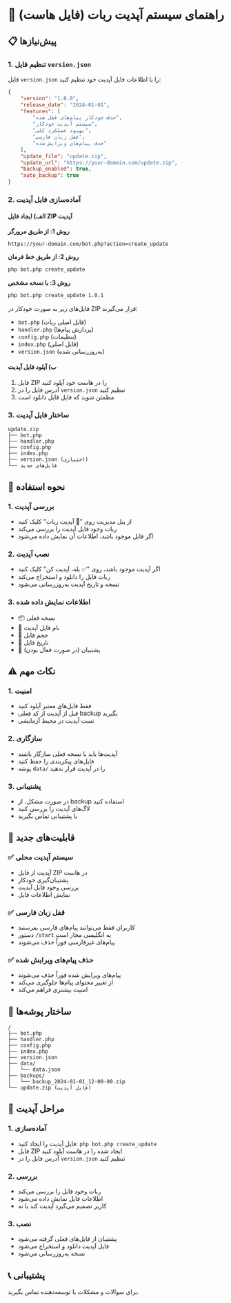# 🔄 راهنمای سیستم آپدیت ربات (فایل هاست)

## 📋 پیش‌نیازها

### 1. تنظیم فایل `version.json`
فایل `version.json` را با اطلاعات فایل آپدیت خود تنظیم کنید:

```json
{
    "version": "1.0.0",
    "release_date": "2024-01-01",
    "features": [
        "حذف خودکار پیام‌های قفل شده",
        "سیستم آپدیت خودکار",
        "بهبود عملکرد کلی",
        "قفل زبان فارسی",
        "حذف پیام‌های ویرایش شده"
    ],
    "update_file": "update.zip",
    "update_url": "https://your-domain.com/update.zip",
    "backup_enabled": true,
    "auto_backup": true
}
```

### 2. آماده‌سازی فایل آپدیت

#### الف) ایجاد فایل ZIP آپدیت
**روش 1: از طریق مرورگر**
```
https://your-domain.com/bot.php?action=create_update
```

**روش 2: از طریق خط فرمان**
```bash
php bot.php create_update
```

**روش 3: با نسخه مشخص**
```bash
php bot.php create_update 1.0.1
```

فایل‌های زیر به صورت خودکار در ZIP قرار می‌گیرند:
- `bot.php` (فایل اصلی ربات)
- `handler.php` (پردازش پیام‌ها)
- `config.php` (تنظیمات)
- `index.php` (فایل اصلی)
- `version.json` (به‌روزرسانی شده)

#### ب) آپلود فایل آپدیت
1. فایل ZIP را در هاست خود آپلود کنید
2. آدرس فایل را در `version.json` تنظیم کنید
3. مطمئن شوید که فایل قابل دانلود است

### 3. ساختار فایل آپدیت
```
update.zip
├── bot.php
├── handler.php
├── config.php
├── index.php
├── version.json (اختیاری)
└── فایل‌های جدید
```

## 🔧 نحوه استفاده

### 1. بررسی آپدیت
- از پنل مدیریت روی "🔄 آپدیت ربات" کلیک کنید
- ربات وجود فایل آپدیت را بررسی می‌کند
- اگر فایل موجود باشد، اطلاعات آن نمایش داده می‌شود

### 2. نصب آپدیت
- اگر آپدیت موجود باشد، روی "✅ بله، آپدیت کن" کلیک کنید
- ربات فایل را دانلود و استخراج می‌کند
- نسخه و تاریخ آپدیت به‌روزرسانی می‌شود

### 3. اطلاعات نمایش داده شده
- 📦 نسخه فعلی
- 📁 نام فایل آپدیت
- 📏 حجم فایل
- 📅 تاریخ فایل
- 💾 پشتیبان (در صورت فعال بودن)

## ⚠️ نکات مهم

### 1. امنیت
- فقط فایل‌های معتبر آپلود کنید
- قبل از آپدیت از کد فعلی backup بگیرید
- تست آپدیت در محیط آزمایشی

### 2. سازگاری
- آپدیت‌ها باید با نسخه فعلی سازگار باشند
- فایل‌های پیکربندی را حفظ کنید
- پوشه `data/` را در آپدیت قرار ندهید

### 3. پشتیبانی
- در صورت مشکل، از backup استفاده کنید
- لاگ‌های آپدیت را بررسی کنید
- با پشتیبانی تماس بگیرید

## 🚀 قابلیت‌های جدید

### ✅ سیستم آپدیت محلی
- آپدیت از فایل ZIP در هاست
- پشتیبان‌گیری خودکار
- بررسی وجود فایل آپدیت
- نمایش اطلاعات فایل

### ✅ قفل زبان فارسی
- کاربران فقط می‌توانند پیام‌های فارسی بفرستند
- دستور `/start` به انگلیسی مجاز است
- پیام‌های غیرفارسی فوراً حذف می‌شوند

### ✅ حذف پیام‌های ویرایش شده
- پیام‌های ویرایش شده فوراً حذف می‌شوند
- از تغییر محتوای پیام‌ها جلوگیری می‌کند
- امنیت بیشتری فراهم می‌کند

## 📁 ساختار پوشه‌ها

```
/
├── bot.php
├── handler.php
├── config.php
├── index.php
├── version.json
├── data/
│   └── data.json
├── backups/
│   └── backup_2024-01-01_12-00-00.zip
└── update.zip (فایل آپدیت)
```

## 🔄 مراحل آپدیت

### 1. آماده‌سازی
- فایل آپدیت را ایجاد کنید: `php bot.php create_update`
- فایل ZIP ایجاد شده را در هاست آپلود کنید
- آدرس فایل را در `version.json` تنظیم کنید

### 2. بررسی
- ربات وجود فایل را بررسی می‌کند
- اطلاعات فایل نمایش داده می‌شود
- کاربر تصمیم می‌گیرد آپدیت کند یا نه

### 3. نصب
- پشتیبان از فایل‌های فعلی گرفته می‌شود
- فایل آپدیت دانلود و استخراج می‌شود
- نسخه به‌روزرسانی می‌شود

## 📞 پشتیبانی
برای سوالات و مشکلات با توسعه‌دهنده تماس بگیرید.
